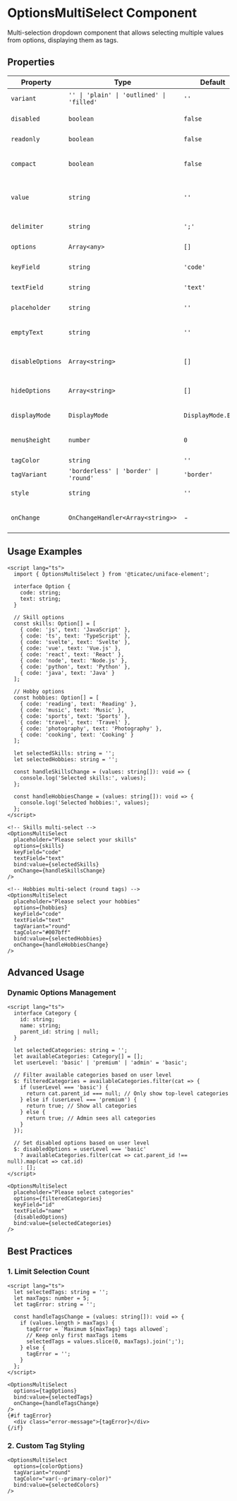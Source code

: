 # OptionsMultiSelect Component

Multi-selection dropdown component that allows selecting multiple values from options, displaying them as tags.

## Properties

| Property | Type | Default | Description |
|----------|------|---------|-------------|
| `variant` | `'' \| 'plain' \| 'outlined' \| 'filled'` | `''` | Appearance variant |
| `disabled` | `boolean` | `false` | Whether disabled |
| `readonly` | `boolean` | `false` | Whether read-only |
| `compact` | `boolean` | `false` | Whether compact mode |
| `value` | `string` | `''` | Selected values (joined by delimiter) |
| `delimiter` | `string` | `';'` | Value delimiter |
| `options` | `Array<any>` | `[]` | Options array |
| `keyField` | `string` | `'code'` | Value field name |
| `textField` | `string` | `'text'` | Display field name |
| `placeholder` | `string` | `''` | Placeholder text |
| `emptyText` | `string` | `''` | Empty value display text |
| `disableOptions` | `Array<string>` | `[]` | Disabled option values |
| `hideOptions` | `Array<string>` | `[]` | Hidden option values |
| `displayMode` | `DisplayMode` | `DisplayMode.Edit` | Display mode |
| `menu$height` | `number` | `0` | Dropdown menu height |
| `tagColor` | `string` | `''` | Tag color |
| `tagVariant` | `'borderless' \| 'border' \| 'round'` | `'border'` | Tag style |
| `style` | `string` | `''` | Custom styles |
| `onChange` | `OnChangeHandler<Array<string>>` | - | Value change callback |

## Usage Examples

```svelte
<script lang="ts">
  import { OptionsMultiSelect } from '@ticatec/uniface-element';
  
  interface Option {
    code: string;
    text: string;
  }
  
  // Skill options
  const skills: Option[] = [
    { code: 'js', text: 'JavaScript' },
    { code: 'ts', text: 'TypeScript' },
    { code: 'svelte', text: 'Svelte' },
    { code: 'vue', text: 'Vue.js' },
    { code: 'react', text: 'React' },
    { code: 'node', text: 'Node.js' },
    { code: 'python', text: 'Python' },
    { code: 'java', text: 'Java' }
  ];
  
  // Hobby options
  const hobbies: Option[] = [
    { code: 'reading', text: 'Reading' },
    { code: 'music', text: 'Music' },
    { code: 'sports', text: 'Sports' },
    { code: 'travel', text: 'Travel' },
    { code: 'photography', text: 'Photography' },
    { code: 'cooking', text: 'Cooking' }
  ];
  
  let selectedSkills: string = '';
  let selectedHobbies: string = '';
  
  const handleSkillsChange = (values: string[]): void => {
    console.log('Selected skills:', values);
  };
  
  const handleHobbiesChange = (values: string[]): void => {
    console.log('Selected hobbies:', values);
  };
</script>

<!-- Skills multi-select -->
<OptionsMultiSelect 
  placeholder="Please select your skills"
  options={skills}
  keyField="code"
  textField="text"
  bind:value={selectedSkills}
  onChange={handleSkillsChange}
/>

<!-- Hobbies multi-select (round tags) -->
<OptionsMultiSelect 
  placeholder="Please select your hobbies"
  options={hobbies}
  keyField="code"
  textField="text"
  tagVariant="round"
  tagColor="#007bff"
  bind:value={selectedHobbies}
  onChange={handleHobbiesChange}
/>
```

## Advanced Usage

### Dynamic Options Management
```svelte
<script lang="ts">
  interface Category {
    id: string;
    name: string;
    parent_id: string | null;
  }
  
  let selectedCategories: string = '';
  let availableCategories: Category[] = [];
  let userLevel: 'basic' | 'premium' | 'admin' = 'basic';
  
  // Filter available categories based on user level
  $: filteredCategories = availableCategories.filter(cat => {
    if (userLevel === 'basic') {
      return cat.parent_id === null; // Only show top-level categories
    } else if (userLevel === 'premium') {
      return true; // Show all categories
    } else {
      return true; // Admin sees all categories
    }
  });
  
  // Set disabled options based on user level
  $: disabledOptions = userLevel === 'basic' 
    ? availableCategories.filter(cat => cat.parent_id !== null).map(cat => cat.id)
    : [];
</script>

<OptionsMultiSelect 
  placeholder="Please select categories"
  options={filteredCategories}
  keyField="id"
  textField="name"
  {disabledOptions}
  bind:value={selectedCategories}
/>
```

## Best Practices

### 1. Limit Selection Count
```svelte
<script lang="ts">
  let selectedTags: string = '';
  let maxTags: number = 5;
  let tagError: string = '';
  
  const handleTagsChange = (values: string[]): void => {
    if (values.length > maxTags) {
      tagError = `Maximum ${maxTags} tags allowed`;
      // Keep only first maxTags items
      selectedTags = values.slice(0, maxTags).join(';');
    } else {
      tagError = '';
    }
  };
</script>

<OptionsMultiSelect 
  options={tagOptions}
  bind:value={selectedTags}
  onChange={handleTagsChange}
/>
{#if tagError}
  <div class="error-message">{tagError}</div>
{/if}
```

### 2. Custom Tag Styling
```svelte
<OptionsMultiSelect 
  options={colorOptions}
  tagVariant="round"
  tagColor="var(--primary-color)"
  bind:value={selectedColors}
/>
```